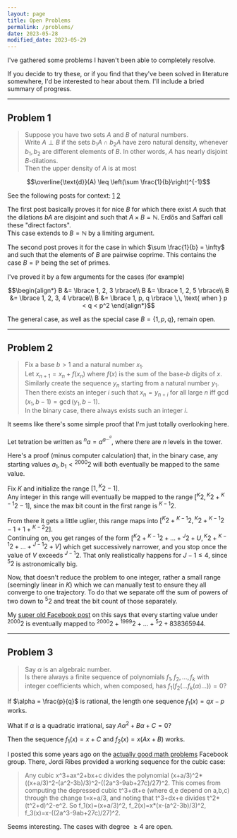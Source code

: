 ```yaml
---
layout: page
title: Open Problems
permalink: /problems/
date: 2023-05-28
modified_date: 2023-05-29
---
```


I've gathered some problems I haven't been able to completely resolve.  

If you decide to try these, or if you find that they've been solved in literature somewhere, I'd be interested to hear about them. I'll include a bried summary of progress.

---

## Problem 1

> Suppose you have two sets $A$ and $B$ of natural numbers.  
> Write $A \perp B$ if the sets $b_1 A \cap b_2 A$ have zero natural density, whenever $b_1, b_2$ are different elements of $B$. In other words, $A$ has nearly disjoint $B$-dilations.  
> Then the upper density of $A$ is at most
> 
$$\overline{\text{d}}(A) \leq \left(\sum \frac{1}{b}\right)^{-1}$$

See the following posts for context: [1](/blog/2023/04/13/density-gcds.html) [2](/blog/2023/04/18/dilations-primes.html)

The first post basically proves it for nice $B$ for which there exist $A$ such that the dilations $bA$ are disjoint and such that $A \times B = \mathbb N$. Erdős and Saffari call these "direct factors".  
This case extends to $B = \mathbb N$ by a limiting argument.

The second post proves it for the case in which $\sum \frac{1}{b} = \infty$ and such that the elements of $B$ are pairwise coprime. This contains the case $B = \mathbb P$ being the set of primes.

I've proved it by a few arguments for the cases (for example)

$$\begin{align*}
B &= \lbrace 1, 2, 3 \rbrace\\
B &= \lbrace 1, 2, 5 \rbrace\\
B &= \lbrace 1, 2, 3, 4 \rbrace\\
B &= \lbrace 1, p, q \rbrace \,\, \text{ when } p < q < p^2
\end{align*}$$

The general case, as well as the special case $B = \lbrace 1, p, q \rbrace$, remain open.

---

## Problem 2

> Fix a base $b > 1$ and a natural number $x_1$.  
> Let $x_{n+1} = x_n + f(x_n)$ where $f(x)$ is the sum of the base-$b$ digits of $x$.  
> Similarly create the sequence $y_n$ starting from a natural number $y_1$.  
> Then there exists an integer $i$ such that $x_n = y_{n+i}$ for all large $n$ iff $\gcd(x_1, b-1) = \gcd(y_1, b-1)$.  
> In the binary case, there always exists such an integer $i$.

It seems like there's some simple proof that I'm just totally overlooking here.

Let tetration be written as ${^{n}a} = a^{a^{\ldots^a}}$, where there are $n$ levels in the tower.

Here's a proof (minus computer calculation) that, in the binary case, any starting values $a_1, b_1 < {^{2000}}{2}$ will both eventually be mapped to the same value.

Fix $K$ and initialize the range $\lbrack 1, {^{K}2} - 1 \rbrack$.  
Any integer in this range will eventually be mapped to the range $\lbrack {^{K}2}, {^{K}2} + {^{K-1}2} - 1 \rbrack$, since the max bit count in the first range is ${^{K-1}2}$.

From there it gets a little uglier, this range maps into $\lbrack {^{K}2} + {^{K-1}2}, {^{K}2} + {^{K-1}2} - 1 + 1 + {^{K-2}2} \rbrack$.  
Continuing on, you get ranges of the form $\lbrack {^{K}2} + {^{K-1}2} + \ldots + {^{J}2} + U, {^{K}2} + {^{K-1}2} + \ldots + {^{J-1}2} + V \rbrack$ which get successively narrower, and you stop once the value of $V$ exceeds ${^{J-1}2}$. That only realistically happens for $J-1 \leq 4$, since ${^{5}2}$ is astronomically big.

Now, that doesn't reduce the problem to one integer, rather a small range (seemingly linear in $K$) which we can manually test to ensure they all converge to one trajectory. To do that we separate off the sum of powers of two down to ${^{5}2}$ and treat the bit count of those separately.

My [super old Facebook post](https://www.facebook.com/groups/1923323131245618/posts/2139500409627888/) on this says that every starting value under ${^{2000}2}$ is eventually mapped to ${^{2000}2} + {^{1999}2} + \ldots + {^{5}2} + 838365944$.

---

## Problem 3

> Say $\alpha$ is an algebraic number.  
> Is there always a finite sequence of polynomials $f_1, f_2, \ldots, f_k$ with integer coefficients which, when composed, has $f_1(f_2(\ldots f_k(\alpha) \ldots)) = 0$?

If $\alpha = \frac{p}{q}$ is rational, the length one sequence $f_1(x) = qx - p$ works.

What if $\alpha$ is a quadratic irrational, say $A \alpha^2 + B \alpha + C = 0$?

Then the sequence $f_1(x) = x+C$ and $f_2(x) = x(Ax+B)$ works.  

I posted this some years ago on the [actually good math problems](https://www.facebook.com/groups/1923323131245618/posts/2765082573736332/) Facebook group. There, Jordi Ribes provided a working sequence for the cubic case:

> Any cubic x^3+ax^2+bx+c divides the polynomial (x+a/3)^2*((x+a/3)^2-(a^2-3b)/3)^2-((2a^3-9ab+27c)/27)^2. This comes from computing the depressed cubic t^3+dt+e (where d,e depend on a,b,c) through the change t=x+a/3, and noting that t^3+dx+e divides t^2*(t^2+d)^2-e^2. So f_1(x)=(x+a/3)^2, f_2(x)=x*(x-(a^2-3b)/3)^2, f_3(x)=x-((2a^3-9ab+27c)/27)^2.

Seems interesting. The cases with degree $\geq 4$ are open.
